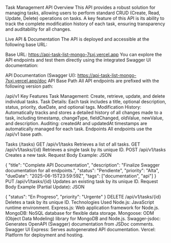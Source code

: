 Task Management API
Overview
This API provides a robust solution for managing tasks, allowing users to perform standard CRUD (Create, Read, Update, Delete) operations on tasks. A key feature of this API is its ability to track the complete modification history of each task, ensuring transparency and auditability for all changes.

Live API & Documentation
The API is deployed and accessible at the following base URL:

Base URL: https://api-task-list-mongo-7sxj.vercel.app
You can explore the API endpoints and test them directly using the integrated Swagger UI documentation:

API Documentation (Swagger UI): https://api-task-list-mongo-7sxj.vercel.app/doc
API Base Path
All API endpoints are prefixed with the following version path:

/api/v1
Key Features
Task Management: Create, retrieve, update, and delete individual tasks.
Task Details: Each task includes a title, optional description, status, priority, dueDate, and optional tags.
Modification History: Automatically tracks and stores a detailed history of all changes made to a task, including timestamp, changeType, fieldChanged, oldValue, newValue, and description.
Auditing: createdAt and updatedAt timestamps are automatically managed for each task.
Endpoints
All endpoints use the /api/v1 base path.

Tasks (/tasks)
GET /api/v1/tasks
Retrieves a list of all tasks.
GET /api/v1/tasks/{id}
Retrieves a single task by its unique ID.
POST /api/v1/tasks
Creates a new task.
Request Body Example:
JSON

{
  "title": "Complete API Documentation",
  "description": "Finalize Swagger documentation for all endpoints.",
  "status": "Pendiente",
  "priority": "Alta",
  "dueDate": "2025-06-15T23:59:59Z",
  "tags": ["documentation", "api"]
}
PUT /api/v1/tasks/{id}
Updates an existing task by its unique ID.
Request Body Example (Partial Update):
JSON

{
  "status": "En Progreso",
  "priority": "Urgente"
}
DELETE /api/v1/tasks/{id}
Deletes a task by its unique ID.
Technologies Used
Node.js: JavaScript runtime environment.
Express.js: Web application framework for Node.js.
MongoDB: NoSQL database for flexible data storage.
Mongoose: ODM (Object Data Modeling) library for MongoDB and Node.js.
Swagger-jsdoc: Generates OpenAPI (Swagger) documentation from JSDoc comments.
Swagger UI Express: Serves autogenerated API documentation.
Vercel: Platform for deployment and hosting.